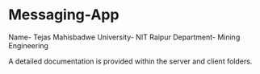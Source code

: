 # Messaging-App
Name- Tejas Mahisbadwe
University- NIT Raipur 
Department- Mining Engineering

A detailed documentation is provided within the server and client folders.
